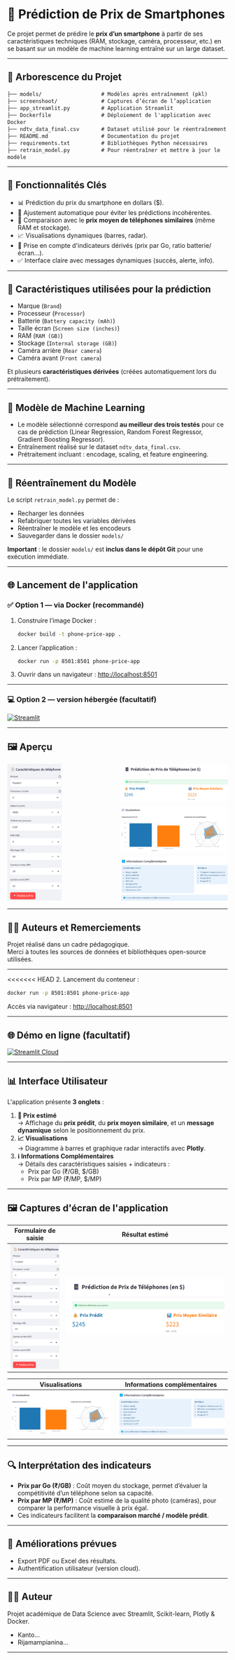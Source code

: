 # 📱 Prédiction de Prix de Smartphones

Ce projet permet de prédire le **prix d’un smartphone** à partir de ses caractéristiques techniques (RAM, stockage, caméra, processeur, etc.) en se basant sur un modèle de machine learning entraîné sur un large dataset.

---

## 📂 Arborescence du Projet

```
├── models/                   # Modèles après entraînement (pkl)
├── screenshoot/              # Captures d’écran de l’application
├── app_streamlit.py          # Application Streamlit
├── Dockerfile                # Déploiement de l'application avec Docker
├── ndtv_data_final.csv       # Dataset utilisé pour le réentraînement
├── README.md                 # Documentation du projet
├── requirements.txt          # Bibliothèques Python nécessaires
├── retrain_model.py          # Pour réentraîner et mettre à jour le modèle
```

---

## 🚀 Fonctionnalités Clés

- 📊 Prédiction du prix du smartphone en dollars ($).
- 🔧 Ajustement automatique pour éviter les prédictions incohérentes.
- 🎯 Comparaison avec le **prix moyen de téléphones similaires** (même RAM et stockage).
- 📈 Visualisations dynamiques (barres, radar).
- 🧠 Prise en compte d'indicateurs dérivés (prix par Go, ratio batterie/écran...).
- ✅ Interface claire avec messages dynamiques (succès, alerte, info).

---

## 🧪 Caractéristiques utilisées pour la prédiction

- Marque (`Brand`)
- Processeur (`Processor`)
- Batterie (`Battery capacity (mAh)`)
- Taille écran (`Screen size (inches)`)
- RAM (`RAM (GB)`)
- Stockage (`Internal storage (GB)`)
- Caméra arrière (`Rear camera`)
- Caméra avant (`Front camera`)

Et plusieurs **caractéristiques dérivées** (créées automatiquement lors du prétraitement).

---

## 🧠 Modèle de Machine Learning

- Le modèle sélectionné correspond **au meilleur des trois testés** pour ce cas de prédiction (Linear Regression, Random Forest Regressor, Gradient Boosting Regressor).
- Entraînement réalisé sur le dataset `ndtv_data_final.csv`.
- Prétraitement incluant : encodage, scaling, et feature engineering.

---

## 🔁 Réentraînement du Modèle

Le script `retrain_model.py` permet de :

- Recharger les données
- Refabriquer toutes les variables dérivées
- Réentraîner le modèle et les encodeurs
- Sauvegarder dans le dossier `models/`

**Important** : le dossier `models/` est **inclus dans le dépôt Git** pour une exécution immédiate.

---

## 🌐 Lancement de l'application

### ✅ Option 1 — via Docker (recommandé)

1. Construire l’image Docker :

   ```bash
   docker build -t phone-price-app .
   ```

2. Lancer l’application :

   ```bash
   docker run -p 8501:8501 phone-price-app
   ```

3. Ouvrir dans un navigateur :
   [http://localhost:8501](http://localhost:8501)

---

### 💻 Option 2 — version hébergée (facultatif)

[![Streamlit](https://static.streamlit.io/badges/streamlit_badge_black_white.svg)](https://smartphone-prediction.streamlit.app)

---

## 🖼️ Aperçu

<div style="display: flex;">
  <div style="flex: 1; padding-right: 10px;">
    <img src="screenshoot/SC1.png" alt="Capture principale" style="width: 50%; height: auto;">
  </div>
  <div style="flex: 1; display: flex; flex-direction: column; gap: 10px;">
    <img src="screenshoot/SC2.png" alt="Capture 2" style="width: 100%; height: auto;">
    <img src="screenshoot/SC3.png" alt="Capture 3" style="width: 100%; height: auto;">
    <img src="screenshoot/SC4.png" alt="Capture 4" style="width: 100%; height: auto;">
  </div>
</div>

---

## 🙋‍♂️ Auteurs et Remerciements

Projet réalisé dans un cadre pédagogique.  
Merci à toutes les sources de données et bibliothèques open-source utilisées.

---

<<<<<<< HEAD 2. Lancement du conteneur :

```bash
docker run -p 8501:8501 phone-price-app
```

Accès via navigateur : [http://localhost:8501](http://localhost:8501)

---

## 🌐 Démo en ligne (facultatif)

[![Streamlit Cloud](https://static.streamlit.io/badges/streamlit_badge_black_white.svg)](https://your-deployment-url.streamlit.app)

---

## 📊 Interface Utilisateur

L'application présente **3 onglets** :

1. **📱 Prix estimé**  
   → Affichage du **prix prédit**, du **prix moyen similaire**, et un **message dynamique** selon le positionnement du prix.
2. **📈 Visualisations**  
   → Diagramme à barres et graphique radar interactifs avec **Plotly**.
3. **ℹ️ Informations Complémentaires**  
   → Détails des caractéristiques saisies + indicateurs :
   - Prix par Go (₹/GB, $/GB)
   - Prix par MP (₹/MP, $/MP)

---

## 🖼️ Captures d'écran de l'application

| Formulaire de saisie     | Résultat estimé          |
| ------------------------ | ------------------------ |
| ![](screenshoot/SC1.png) | ![](screenshoot/SC2.png) |

| Visualisations           | Informations complémentaires |
| ------------------------ | ---------------------------- |
| ![](screenshoot/SC3.png) | ![](screenshoot/SC4.png)     |

---

## 🔍 Interprétation des indicateurs

- **Prix par Go (₹/GB)** : Coût moyen du stockage, permet d’évaluer la compétitivité d’un téléphone selon sa capacité.
- **Prix par MP (₹/MP)** : Coût estimé de la qualité photo (caméras), pour comparer la performance visuelle à prix égal.
- Ces indicateurs facilitent la **comparaison marché / modèle prédit**.

---

## 📌 Améliorations prévues

- Export PDF ou Excel des résultats.
- Authentification utilisateur (version cloud).

---

## 👨‍💻 Auteur

Projet académique de Data Science avec Streamlit, Scikit-learn, Plotly & Docker.

- Kanto...
- Rijamampianina...

---
